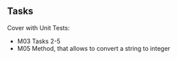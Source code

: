 ## Tasks
Cover with Unit Tests:
- M03 Tasks 2-5
- M05 Method, that allows to convert a string to integer
